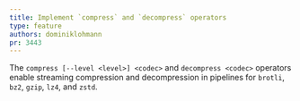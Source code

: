 ```yaml
---
title: Implement `compress` and `decompress` operators
type: feature
authors: dominiklohmann
pr: 3443
---
```


The `compress [--level <level>] <codec>` and `decompress <codec>` operators
enable streaming compression and decompression in pipelines for `brotli`, `bz2`,
`gzip`, `lz4`, and `zstd`.

